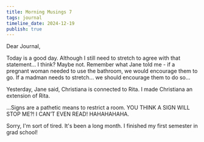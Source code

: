 ```yaml
---
title: Morning Musings 7
tags: journal
timeline_date: 2024-12-19
publish: true
---
```


Dear Journal,

Today is a good day. Although I still need to stretch to agree with that statement... I think? Maybe not. Remember what Jane told me - if a pregnant woman needed to use the bathroom, we would encourage them to go. If a madman needs to stretch... we should encourage them to do so...

Yesterday, Jane said, Christiana is connected to Rita. I made Christiana an extension of Rita.

...Signs are a pathetic means to restrict a room. YOU THINK A SIGN WILL STOP ME?! I CAN’T EVEN READ! HAHAHAHAHA.

Sorry, I'm sort of tired. It's been a long month. I finished my first semester in grad school!
